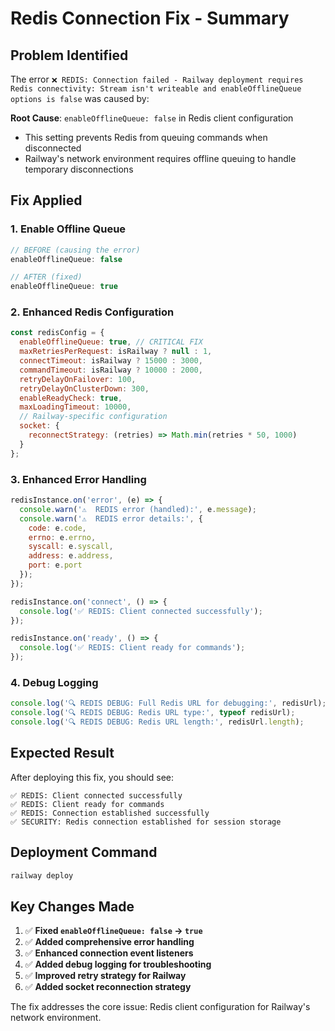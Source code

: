 # Redis Connection Fix - Summary

## Problem Identified
The error `❌ REDIS: Connection failed - Railway deployment requires Redis connectivity: Stream isn't writeable and enableOfflineQueue options is false` was caused by:

**Root Cause**: `enableOfflineQueue: false` in Redis client configuration
- This setting prevents Redis from queuing commands when disconnected
- Railway's network environment requires offline queuing to handle temporary disconnections

## Fix Applied

### 1. Enable Offline Queue
```javascript
// BEFORE (causing the error)
enableOfflineQueue: false

// AFTER (fixed)
enableOfflineQueue: true
```

### 2. Enhanced Redis Configuration
```javascript
const redisConfig = {
  enableOfflineQueue: true, // CRITICAL FIX
  maxRetriesPerRequest: isRailway ? null : 1,
  connectTimeout: isRailway ? 15000 : 3000,
  commandTimeout: isRailway ? 10000 : 2000,
  retryDelayOnFailover: 100,
  retryDelayOnClusterDown: 300,
  enableReadyCheck: true,
  maxLoadingTimeout: 10000,
  // Railway-specific configuration
  socket: {
    reconnectStrategy: (retries) => Math.min(retries * 50, 1000)
  }
};
```

### 3. Enhanced Error Handling
```javascript
redisInstance.on('error', (e) => {
  console.warn('⚠️  REDIS error (handled):', e.message);
  console.warn('⚠️  REDIS error details:', {
    code: e.code,
    errno: e.errno,
    syscall: e.syscall,
    address: e.address,
    port: e.port
  });
});

redisInstance.on('connect', () => {
  console.log('✅ REDIS: Client connected successfully');
});

redisInstance.on('ready', () => {
  console.log('✅ REDIS: Client ready for commands');
});
```

### 4. Debug Logging
```javascript
console.log('🔍 REDIS DEBUG: Full Redis URL for debugging:', redisUrl);
console.log('🔍 REDIS DEBUG: Redis URL type:', typeof redisUrl);
console.log('🔍 REDIS DEBUG: Redis URL length:', redisUrl.length);
```

## Expected Result

After deploying this fix, you should see:
```
✅ REDIS: Client connected successfully
✅ REDIS: Client ready for commands
✅ REDIS: Connection established successfully
✅ SECURITY: Redis connection established for session storage
```

## Deployment Command

```bash
railway deploy
```

## Key Changes Made

1. ✅ **Fixed `enableOfflineQueue: false` → `true`**
2. ✅ **Added comprehensive error handling**
3. ✅ **Enhanced connection event listeners**
4. ✅ **Added debug logging for troubleshooting**
5. ✅ **Improved retry strategy for Railway**
6. ✅ **Added socket reconnection strategy**

The fix addresses the core issue: Redis client configuration for Railway's network environment.
